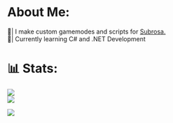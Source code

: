 

# About Me:<br>
🤝| I make custom gamemodes and scripts for [Subrosa.](https://store.steampowered.com/app/272230/Sub_Rosa/)<br>
🌱| Currently learning C# and .NET Development



# 📊 Stats:
![](https://github-readme-stats.vercel.app/api?username=QSavvy&theme=dark&hide_border=false&include_all_commits=true&count_private=true)<br/>
![](https://github-readme-stats.vercel.app/api/top-langs/?username=QSavvy&theme=dark&hide_border=false&include_all_commits=true&count_private=true&layout=compact)



[![](https://visitcount.itsvg.in/api?id=QSavvy&icon=5&color=3)](https://visitcount.itsvg.in)
